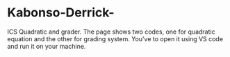# Kabonso-Derrick-
ICS Quadratic and grader. The page shows two codes, one for quadratic equation and the other for grading system. You've to open it using VS code and run it on your machine. 
